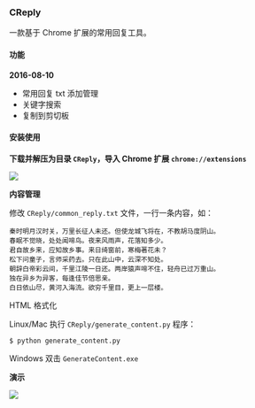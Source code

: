 ### CReply

一款基于 Chrome 扩展的常用回复工具。

#### 功能

**2016-08-10**

* 常用回复 txt 添加管理
* 关键字搜索
* 复制到剪切板

#### 安装使用

**下载并解压为目录 `CReply`，导入 Chrome 扩展 `chrome://extensions`**

![](http://seeknowing.b0.upaiyun.com/CReply/creply_install.png)

**内容管理**

修改 `CReply/common_reply.txt` 文件，一行一条内容，如：

```
秦时明月汉时关，万里长征人未还。但使龙城飞将在，不教胡马度阴山。
春眠不觉晓，处处闻啼鸟。夜来风雨声，花落知多少。
君自故乡来，应知故乡事。来日绮窗前，寒梅著花未？
松下问童子，言师采药去。只在此山中，云深不知处。
朝辞白帝彩云间，千里江陵一日还。两岸猿声啼不住，轻舟已过万重山。
独在异乡为异客，每逢佳节倍思亲。
白日依山尽，黄河入海流。欲穷千里目，更上一层楼。
```

HTML 格式化

Linux/Mac 执行 `CReply/generate_content.py` 程序：

```
$ python generate_content.py
```

Windows 双击 `GenerateContent.exe`

**演示**

![](http://seeknowing.b0.upaiyun.com/CReply/creply_use.gif)
